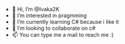 - 👋 Hi, I’m @Ivaka2K
- 👀 I’m interested in pragmming
- 🌱 I’m currently learning C# because i like it
- 💞️ I’m looking to collaborate on c#
- 📫 You can type me a mail to reach me :)

<!---
Ivaka2K/Ivaka2K is a ✨ special ✨ repository because its `README.md` (this file) appears on your GitHub profile.
You can click the Preview link to take a look at your changes.
--->
